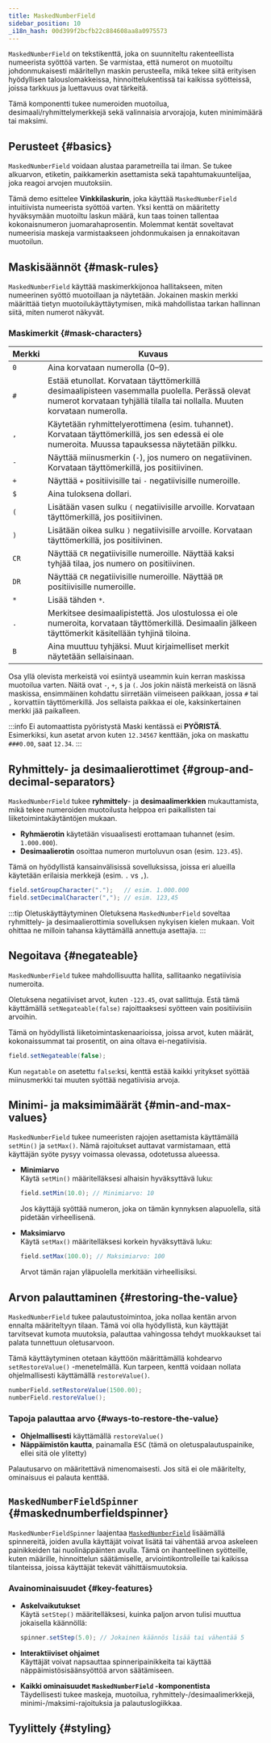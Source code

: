 ```yaml
---
title: MaskedNumberField
sidebar_position: 10
_i18n_hash: 00d399f2bcfb22c884608aa8a0975573
---
```

<DocChip chip='shadow' />
<DocChip chip='name' label="dwc-numberfield" />
<DocChip chip='since' label='24.10' />
<JavadocLink type="foundation" location="com/webforj/component/field/MaskedNumberField" top='true'/>

`MaskedNumberField` on tekstikenttä, joka on suunniteltu rakenteellista numeerista syöttöä varten. Se varmistaa, että numerot on muotoiltu johdonmukaisesti määritellyn maskin perusteella, mikä tekee siitä erityisen hyödyllisen talouslomakkeissa, hinnoittelukentissä tai kaikissa syötteissä, joissa tarkkuus ja luettavuus ovat tärkeitä.

Tämä komponentti tukee numeroiden muotoilua, desimaali/ryhmittelymerkkejä sekä valinnaisia arvorajoja, kuten minimimäärä tai maksimi.

## Perusteet {#basics}

`MaskedNumberField` voidaan alustaa parametreilla tai ilman. Se tukee alkuarvon, etiketin, paikkamerkin asettamista sekä tapahtumakuuntelijaa, joka reagoi arvojen muutoksiin.

Tämä demo esittelee **Vinkkilaskurin**, joka käyttää `MaskedNumberField` intuitiivista numeerista syöttöä varten. Yksi kenttä on määritetty hyväksymään muotoiltu laskun määrä, kun taas toinen tallentaa kokonaisnumeron juomarahaprosentin. Molemmat kentät soveltavat numeerisia maskeja varmistaakseen johdonmukaisen ja ennakoitavan muotoilun.

<ComponentDemo 
path='/webforj/maskednumberfield?' 
javaE='https://raw.githubusercontent.com/webforj/webforj-documentation/refs/heads/main/src/main/java/com/webforj/samples/views/fields/maskednumberfield/MaskedNumberFieldView.java'
height = '270px'
/>

## Maskisäännöt {#mask-rules}

`MaskedNumberField` käyttää maskimerkkijonoa hallitakseen, miten numeerinen syöttö muotoillaan ja näytetään. 
Jokainen maskin merkki määrittää tietyn muotoilukäyttäytymisen, mikä mahdollistaa tarkan hallinnan siitä, miten numerot näkyvät.

### Maskimerkit {#mask-characters}

| Merkki | Kuvaus |
|--------|--------|
| `0`    | Aina korvataan numerolla (0–9). |
| `#`    | Estää etunollat. Korvataan täyttömerkillä desimaalipisteen vasemmalla puolella. Perässä olevat numerot korvataan tyhjällä tilalla tai nollalla. Muuten korvataan numerolla. |
| `,`    | Käytetään ryhmittelyerottimena (esim. tuhannet). Korvataan täyttömerkillä, jos sen edessä ei ole numeroita. Muussa tapauksessa näytetään pilkku. |
| `-`    | Näyttää miinusmerkin (`-`), jos numero on negatiivinen. Korvataan täyttömerkillä, jos positiivinen. |
| `+`    | Näyttää `+` positiivisille tai `-` negatiivisille numeroille. |
| `$`    | Aina tuloksena dollari. |
| `(`    | Lisätään vasen sulku `(` negatiivisille arvoille. Korvataan täyttömerkillä, jos positiivinen. |
| `)`    | Lisätään oikea sulku `)` negatiivisille arvoille. Korvataan täyttömerkillä, jos positiivinen. |
| `CR`   | Näyttää `CR` negatiivisille numeroille. Näyttää kaksi tyhjää tilaa, jos numero on positiivinen. |
| `DR`   | Näyttää `CR` negatiivisille numeroille. Näyttää `DR` positiivisille numeroille. |
| `*`    | Lisää tähden `*`. |
| `.`    | Merkitsee desimaalipistettä. Jos ulostulossa ei ole numeroita, korvataan täyttömerkillä. Desimaalin jälkeen täyttömerkit käsitellään tyhjinä tiloina. |
| `B`    | Aina muuttuu tyhjäksi. Muut kirjaimelliset merkit näytetään sellaisinaan. |

Osa yllä olevista merkeistä voi esiintyä useammin kuin kerran maskissa muotoilua varten. Näitä ovat `-`, `+`, `$` ja `(`. Jos jokin näistä merkeistä on läsnä maskissa, ensimmäinen kohdattu siirretään viimeiseen paikkaan, jossa `#` tai `,` korvattiin täyttömerkillä. Jos sellaista paikkaa ei ole, kaksinkertainen merkki jää paikalleen.

:::info Ei automaattista pyöristystä
Maski kentässä ei **PYÖRISTÄ**. Esimerkiksi, kun asetat arvon kuten `12.34567` kenttään, joka on maskattu `###0.00`, saat `12.34`.
:::

## Ryhmittely- ja desimaalierottimet {#group-and-decimal-separators}

`MaskedNumberField` tukee **ryhmittely**- ja **desimaalimerkkien** mukauttamista, mikä tekee numeroiden muotoilusta helppoa eri paikallisten tai liiketoimintakäytäntöjen mukaan.

- **Ryhmäerotin** käytetään visuaalisesti erottamaan tuhannet (esim. `1.000.000`).
- **Desimaalierotin** osoittaa numeron murtoluvun osan (esim. `123.45`).

Tämä on hyödyllistä kansainvälisissä sovelluksissa, joissa eri alueilla käytetään erilaisia merkkejä (esim. `.` vs `,`).

```java
field.setGroupCharacter(".");   // esim. 1.000.000
field.setDecimalCharacter(","); // esim. 123,45
```

:::tip Oletuskäyttäytyminen
Oletuksena `MaskedNumberField` soveltaa ryhmittely- ja desimaalierottimia sovelluksen nykyisen kielen mukaan. Voit ohittaa ne milloin tahansa käyttämällä annettuja asettajia.
:::

## Negoitava {#negateable}

`MaskedNumberField` tukee mahdollisuutta hallita, sallitaanko negatiivisia numeroita.

Oletuksena negatiiviset arvot, kuten `-123.45`, ovat sallittuja. Estä tämä käyttämällä `setNegateable(false)` rajoittaaksesi syötteen vain positiivisiin arvoihin.

Tämä on hyödyllistä liiketoimintaskenaarioissa, joissa arvot, kuten määrät, kokonaissummat tai prosentit, on aina oltava ei-negatiivisia.

```java
field.setNegateable(false);
```

Kun `negatable` on asetettu `false`:ksi, kenttä estää kaikki yritykset syöttää miinusmerkki tai muuten syöttää negatiivisia arvoja.

<ComponentDemo 
path='/webforj/maskednumnegatable/?' 
javaE='https://raw.githubusercontent.com/webforj/webforj-documentation/refs/heads/main/src/main/java/com/webforj/samples/views/fields/maskednumberfield/MaskedNumNegatableView.java'
height = '150px'
/>

## Minimi- ja maksimimäärät {#min-and-max-values}

`MaskedNumberField` tukee numeeristen rajojen asettamista käyttämällä `setMin()` ja `setMax()`. 
Nämä rajoitukset auttavat varmistamaan, että käyttäjän syöte pysyy voimassa olevassa, odotetussa alueessa.

- **Minimiarvo**  
  Käytä `setMin()` määritelläksesi alhaisin hyväksyttävä luku:

  ```java
  field.setMin(10.0); // Minimiarvo: 10
  ```

  Jos käyttäjä syöttää numeron, joka on tämän kynnyksen alapuolella, sitä pidetään virheellisenä.

- **Maksimiarvo**  
  Käytä `setMax()` määritelläksesi korkein hyväksyttävä luku:

  ```java
  field.setMax(100.0); // Maksimiarvo: 100
  ```

  Arvot tämän rajan yläpuolella merkitään virheellisiksi.

## Arvon palauttaminen {#restoring-the-value}

`MaskedNumberField` tukee palautustoimintoa, joka nollaa kentän arvon ennalta määriteltyyn tilaan. 
Tämä voi olla hyödyllistä, kun käyttäjät tarvitsevat kumota muutoksia, palauttaa vahingossa tehdyt muokkaukset tai palata tunnettuun oletusarvoon.

Tämä käyttäytyminen otetaan käyttöön määrittämällä kohdearvo `setRestoreValue()` -menetelmällä. 
Kun tarpeen, kenttä voidaan nollata ohjelmallisesti käyttämällä `restoreValue()`.

```java
numberField.setRestoreValue(1500.00);
numberField.restoreValue();
```

### Tapoja palauttaa arvo {#ways-to-restore-the-value}

- **Ohjelmallisesti** käyttämällä `restoreValue()`
- **Näppäimistön kautta**, painamalla <kbd>ESC</kbd> (tämä on oletuspalautuspainike, ellei sitä ole ylitetty)

Palautusarvo on määritettävä nimenomaisesti. Jos sitä ei ole määritelty, ominaisuus ei palauta kenttää.

<ComponentDemo 
path='/webforj/maskednumrestore?' 
javaE='https://raw.githubusercontent.com/webforj/webforj-documentation/refs/heads/main/src/main/java/com/webforj/samples/views/fields/maskednumberfield/MaskedNumRestoreView.java'
height = '150px'
/>

## `MaskedNumberFieldSpinner` {#maskednumberfieldspinner}

`MaskedNumberFieldSpinner` laajentaa [`MaskedNumberField`](#basics) lisäämällä spinnereitä, joiden avulla käyttäjät voivat lisätä tai vähentää arvoa askeleen painikkeiden tai nuolinäppäinten avulla. 
Tämä on ihanteellinen syötteille, kuten määrille, hinnoittelun säätämiselle, arviointikontrolleille tai kaikissa tilanteissa, joissa käyttäjät tekevät vähittäismuutoksia.

<ComponentDemo 
path='/webforj/maskednumspinner?' 
javaE='https://raw.githubusercontent.com/webforj/webforj-documentation/refs/heads/main/src/main/java/com/webforj/samples/views/fields/maskednumberfield/MaskedNumSpinnerView.java'
height = '120px'
/>

### Avainominaisuudet {#key-features}

- **Askelvaikutukset**  
  Käytä `setStep()` määritelläksesi, kuinka paljon arvon tulisi muuttua jokaisella käännöllä:

  ```java
  spinner.setStep(5.0); // Jokainen käännös lisää tai vähentää 5
  ```

- **Interaktiiviset ohjaimet**  
  Käyttäjät voivat napsauttaa spinneripainikkeita tai käyttää näppäimistösisäänsyöttöä arvon säätämiseen.

- **Kaikki ominaisuudet `MaskedNumberField` -komponentista**  
  Täydellisesti tukee maskeja, muotoilua, ryhmittely-/desimaalimerkkejä, minimi-/maksimi-rajoituksia ja palautuslogiikkaa.

## Tyylittely {#styling}

<TableBuilder name="MaskedNumberField" />
